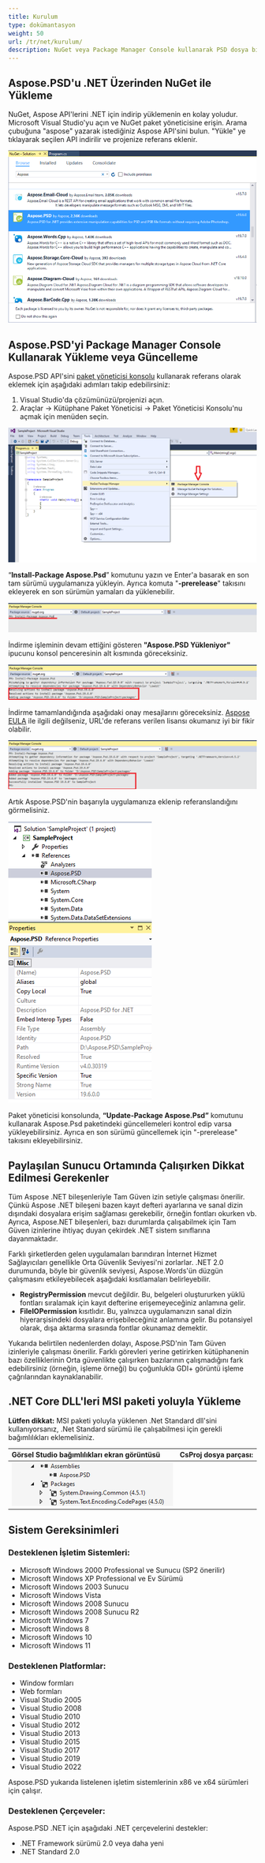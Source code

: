 ```yaml
---
title: Kurulum
type: dokümantasyon
weight: 50
url: /tr/net/kurulum/
description: NuGet veya Package Manager Console kullanarak PSD dosya biçimi kitaplığını yükleyin.
---
```


## **Aspose.PSD'u .NET Üzerinden NuGet ile Yükleme**
NuGet, Aspose API'lerini .NET için indirip yüklemenin en kolay yoludur. Microsoft Visual Studio'yu açın ve NuGet paket yöneticisine erişin. Arama çubuğuna "aspose" yazarak istediğiniz Aspose API'sini bulun. "Yükle" ye tıklayarak seçilen API indirilir ve projenize referans eklenir.

![todo:image_alt_text](installation_1.png)

## **Aspose.PSD'yi Package Manager Console Kullanarak Yükleme veya Güncelleme**
Aspose.PSD API'sini [paket yöneticisi konsolu](https://www.nuget.org/packages/Aspose.psd/) kullanarak referans olarak eklemek için aşağıdaki adımları takip edebilirsiniz:

1. Visual Studio'da çözümünüzü/projenizi açın.
1. Araçlar -> Kütüphane Paket Yöneticisi -> Paket Yöneticisi Konsolu'nu açmak için menüden seçin.

![todo:image_alt_text](installation_2.png)

“**Install-Package Aspose.Psd**” komutunu yazın ve Enter'a basarak en son tam sürümü uygulamanıza yükleyin. Ayrıca komuta "**-prerelease**" takısını ekleyerek en son sürümün yamaları da yüklenebilir.

![todo:image_alt_text](installation_3.png)

İndirme işleminin devam ettiğini gösteren **"Aspose.PSD Yükleniyor"** ipucunu konsol penceresinin alt kısmında göreceksiniz.

![todo:image_alt_text](installation_4.png)

İndirme tamamlandığında aşağıdaki onay mesajlarını göreceksiniz. [Aspose EULA](https://company.aspose.com/legal/eula) ile ilgili değilseniz, URL'de referans verilen lisansı okumanız iyi bir fikir olabilir.

![todo:image_alt_text](installation_5.png)

Artık Aspose.PSD'nin başarıyla uygulamanıza eklenip referanslandığını görmelisiniz.

![todo:image_alt_text](installation_6.png)

Paket yöneticisi konsolunda, **“Update-Package Aspose.Psd”** komutunu kullanarak Aspose.Psd paketindeki güncellemeleri kontrol edip varsa yükleyebilirsiniz. Ayrıca en son sürümü güncellemek için "-prerelease" takısını ekleyebilirsiniz.
## **Paylaşılan Sunucu Ortamında Çalışırken Dikkat Edilmesi Gerekenler**
Tüm Aspose .NET bileşenleriyle Tam Güven izin setiyle çalışması önerilir. Çünkü Aspose .NET bileşeni bazen kayıt defteri ayarlarına ve sanal dizin dışındaki dosyalara erişim sağlaması gerekebilir, örneğin fontları okurken vb. Ayrıca, Aspose.NET bileşenleri, bazı durumlarda çalışabilmek için Tam Güven izinlerine ihtiyaç duyan çekirdek .NET sistem sınıflarına dayanmaktadır.

Farklı şirketlerden gelen uygulamaları barındıran İnternet Hizmet Sağlayıcıları genellikle Orta Güvenlik Seviyesi'ni zorlarlar. .NET 2.0 durumunda, böyle bir güvenlik seviyesi, Aspose.Words'ün düzgün çalışmasını etkileyebilecek aşağıdaki kısıtlamaları belirleyebilir.

- **RegistryPermission** mevcut değildir. Bu, belgeleri oluştururken yüklü fontları sıralamak için kayıt defterine erişemeyeceğiniz anlamına gelir.
- **FileIOPermission** kısıtlıdır. Bu, yalnızca uygulamanızın sanal dizin hiyerarşisindeki dosyalara erişebileceğiniz anlamına gelir. Bu potansiyel olarak, dışa aktarma sırasında fontlar okunamaz demektir.

Yukarıda belirtilen nedenlerden dolayı, Aspose.PSD'nin Tam Güven izinleriyle çalışması önerilir. Farklı görevleri yerine getirirken kütüphanenin bazı özelliklerinin Orta güvenlikte çalışırken bazılarının çalışmadığını fark edebilirsiniz (örneğin, işleme örneği) bu çoğunlukla GDI+ görüntü işleme çağrılarından kaynaklanabilir.
## **.NET Core DLL'leri MSI paketi yoluyla Yükleme**
**Lütfen dikkat:** MSI paketi yoluyla yüklenen .Net Standard dll'sini kullanıyorsanız, .Net Standard sürümü ile çalışabilmesi için gerekli bağımlılıkları eklemelisiniz.

|**Görsel Studio bağımlılıkları ekran görüntüsü**|**CsProj dosya parçası:**|
| :- | :- |
|![todo:image_alt_text](installation_7.png)|<ItemGroup><p></p><p>`    `<PackageReference Include="System.Drawing.Common" Version="4.5.1" /></p><p>`    `<PackageReference Include="System.Text.Encoding.CodePages" Version="4.5.0" /></p><p></p></ItemGroup>|
## **Sistem Gereksinimleri**
### **Desteklenen İşletim Sistemleri:**
- Microsoft Windows 2000 Professional ve Sunucu (SP2 önerilir)
- Microsoft Windows XP Professional ve Ev Sürümü
- Microsoft Windows 2003 Sunucu
- Microsoft Windows Vista
- Microsoft Windows 2008 Sunucu
- Microsoft Windows 2008 Sunucu R2
- Microsoft Windows 7
- Microsoft Windows 8
- Microsoft Windows 10
- Microsoft Windows 11
### **Desteklenen Platformlar:**
- Window formları
- Web formları
- Visual Studio 2005
- Visual Studio 2008
- Visual Studio 2010
- Visual Studio 2012
- Visual Studio 2013
- Visual Studio 2015
- Visual Studio 2017
- Visual Studio 2019
- Visual Studio 2022

Aspose.PSD yukarıda listelenen işletim sistemlerinin x86 ve x64 sürümleri için çalışır.
### **Desteklenen Çerçeveler:**
Aspose.PSD .NET için aşağıdaki .NET çerçevelerini destekler:

- .NET Framework sürümü 2.0 veya daha yeni
- .NET Standard 2.0

